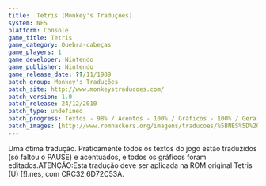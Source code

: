 ```yaml
---
title:  Tetris (Monkey's Traduções)
system: NES
platform: Console
game_title: Tetris
game_category: Quebra-cabeças
game_players: 1
game_developer: Nintendo
game_publisher: Nintendo
game_release_date: ??/11/1989
patch_group: Monkey's Traduções
patch_site: http://www.monkeystraducoes.com/
patch_version: 1.0
patch_release: 24/12/2010
patch_type: undefined
patch_progress: Textos - 98% / Acentos - 100% / Gráficos - 100% / Geral - 99%
patch_images: [http://www.romhackers.org/imagens/traducoes/%5BNES%5D%20Tetris%20-%20Monkey's%20Tradu%C3%A7%C3%B5es%20-%201.png,http://www.romhackers.org/imagens/traducoes/%5BNES%5D%20Tetris%20-%20Monkey's%20Tradu%C3%A7%C3%B5es%20-%202.png,http://www.romhackers.org/imagens/traducoes/%5BNES%5D%20Tetris%20-%20Monkey's%20Tradu%C3%A7%C3%B5es%20-%203.png]
---
```

Uma ótima tradução. Praticamente todos os textos do jogo estão traduzidos (só faltou o PAUSE) e acentuados, e todos os gráficos foram editados.ATENÇÃO:Esta tradução deve ser aplicada na ROM original Tetris (U) [!].nes, com CRC32 6D72C53A.